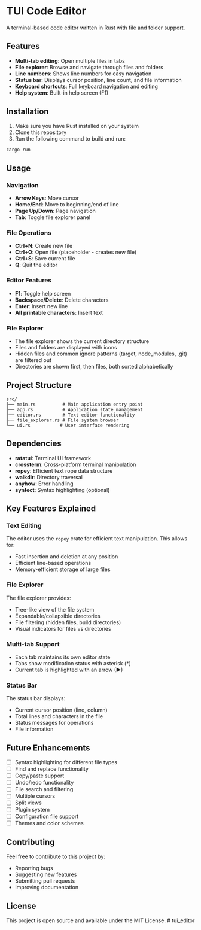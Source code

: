 # TUI Code Editor

A terminal-based code editor written in Rust with file and folder support.

## Features

- **Multi-tab editing**: Open multiple files in tabs
- **File explorer**: Browse and navigate through files and folders
- **Line numbers**: Shows line numbers for easy navigation
- **Status bar**: Displays cursor position, line count, and file information
- **Keyboard shortcuts**: Full keyboard navigation and editing
- **Help system**: Built-in help screen (F1)

## Installation

1. Make sure you have Rust installed on your system
2. Clone this repository
3. Run the following command to build and run:

```bash
cargo run
```

## Usage

### Navigation
- **Arrow Keys**: Move cursor
- **Home/End**: Move to beginning/end of line
- **Page Up/Down**: Page navigation
- **Tab**: Toggle file explorer panel

### File Operations
- **Ctrl+N**: Create new file
- **Ctrl+O**: Open file (placeholder - creates new file)
- **Ctrl+S**: Save current file
- **Q**: Quit the editor

### Editor Features
- **F1**: Toggle help screen
- **Backspace/Delete**: Delete characters
- **Enter**: Insert new line
- **All printable characters**: Insert text

### File Explorer
- The file explorer shows the current directory structure
- Files and folders are displayed with icons
- Hidden files and common ignore patterns (target, node_modules, .git) are filtered out
- Directories are shown first, then files, both sorted alphabetically

## Project Structure

```
src/
├── main.rs          # Main application entry point
├── app.rs           # Application state management
├── editor.rs        # Text editor functionality
├── file_explorer.rs # File system browser
└── ui.rs           # User interface rendering
```

## Dependencies

- **ratatui**: Terminal UI framework
- **crossterm**: Cross-platform terminal manipulation
- **ropey**: Efficient text rope data structure
- **walkdir**: Directory traversal
- **anyhow**: Error handling
- **syntect**: Syntax highlighting (optional)

## Key Features Explained

### Text Editing
The editor uses the `ropey` crate for efficient text manipulation. This allows for:
- Fast insertion and deletion at any position
- Efficient line-based operations
- Memory-efficient storage of large files

### File Explorer
The file explorer provides:
- Tree-like view of the file system
- Expandable/collapsible directories
- File filtering (hidden files, build directories)
- Visual indicators for files vs directories

### Multi-tab Support
- Each tab maintains its own editor state
- Tabs show modification status with asterisk (*)
- Current tab is highlighted with an arrow (▶)

### Status Bar
The status bar displays:
- Current cursor position (line, column)
- Total lines and characters in the file
- Status messages for operations
- File information

## Future Enhancements

- [ ] Syntax highlighting for different file types
- [ ] Find and replace functionality
- [ ] Copy/paste support
- [ ] Undo/redo functionality
- [ ] File search and filtering
- [ ] Multiple cursors
- [ ] Split views
- [ ] Plugin system
- [ ] Configuration file support
- [ ] Themes and color schemes

## Contributing

Feel free to contribute to this project by:
- Reporting bugs
- Suggesting new features
- Submitting pull requests
- Improving documentation

## License

This project is open source and available under the MIT License. #   t u i _ e d i t o r  
 